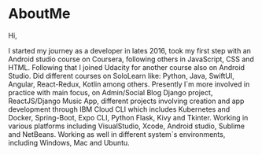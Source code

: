 # AboutMe

Hi,

I started my journey as a developer in lates 2016, took my first step with an Android studio course on Coursera, following others in JavaScript, CSS and HTML. Following that I joined Udacity for another course also on Android Studio. Did different courses on SoloLearn like: Python, Java, SwiftUI, Angular, React-Redux, Kotlin among others. Presently I´m more involved in practice with main focus, on Admin/Social Blog Django project, ReactJS/Django Music App, different projects involving creation and app development through IBM Cloud CLI which includes Kubernetes and Docker, Spring-Boot, Expo CLI, Python Flask, Kivy and Tkinter. Working in various platforms including VisualStudio, Xcode, Android studio, Sublime and NetBeans. Working as well in different system´s environments, including Windows, Mac and Ubuntu.

